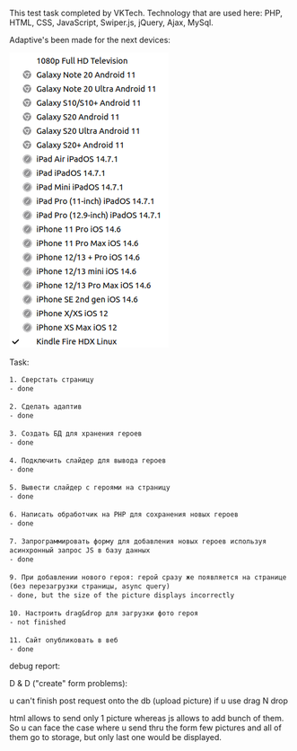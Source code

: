 This test task completed by VKTech.
Technology that are used here:
PHP, HTML, CSS, JavaScript, Swiper.js, jQuery, Ajax, MySql.


Adaptive's been made for the next devices:

![alt text](./img/compatabilityRess.png)



Task: 

    1. Сверстать страницу
    - done
    
    2. Сделать адаптив
    - done
    
    3. Создать БД для хранения героев
    - done
    
    4. Подключить слайдер для вывода героев
    - done
    
    5. Вывести слайдер с героями на страницу
    - done
    
    6. Написать обработчик на PHP для сохранения новых героев
    - done
    
    7. Запрограммировать форму для добавления новых героев используя асинхронный запрос JS в базу данных
    - done 
    
    9. При добавлении нового героя: герой сразу же появляется на странице (без перезагрузки страницы, async query)
    - done, but the size of the picture displays incorrectly 
    
    10. Настроить drag&drop для загрузки фото героя
    - not finished
    
    11. Сайт опубликовать в веб
    - done



debug report:

D & D 
("create" form problems):

u can't finish post request onto the db (upload picture) if  u use drag N drop

html allows to send only 1 picture whereas js allows to add bunch of them. So u can face the case where u send thru the form few pictures and all of them go to storage, but only last one would be displayed.
